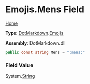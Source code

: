 # Emojis\.Mens Field

[Home](../../../README.md)

**Type**: [DotMarkdown](../../README.md)\.[Emojis](../README.md)

**Assembly**: DotMarkdown\.dll

```csharp
public const string Mens = ":mens:"
```

### Field Value

System\.[String](https://docs.microsoft.com/en-us/dotnet/api/system.string)